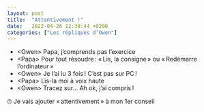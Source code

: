 ```yaml
---
layout: post
title:  "Attentivement !"
date:   2022-04-26 12:38:44 +0200
categories: ["Les répliques d’Owen"]
---
```


-   \<Owen\> Papa, j’comprends pas l’exercice
-   \<Papa\> Pour tout résoudre : « Lis, la consigne » ou « Redémarre l’ordinateur »
-   \<Owen\> Je l’ai lu 3 fois ! C’est pas sur PC !
-   \<Papa\> Lis-la moi à voix haute
-   \<Owen\> Tracez sur… Ah ok, j’ai compris !

🙄 Je vais ajouter « attentivement » à mon 1er conseil


<!--more-->
